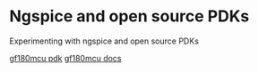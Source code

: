 # Ngspice and open source PDKs 

Experimenting with ngspice and open source PDKs

[gf180mcu pdk](https://github.com/google/gf180mcu-pdk])
[gf180mcu docs](https://gf180mcu-pdk.readthedocs.io)


